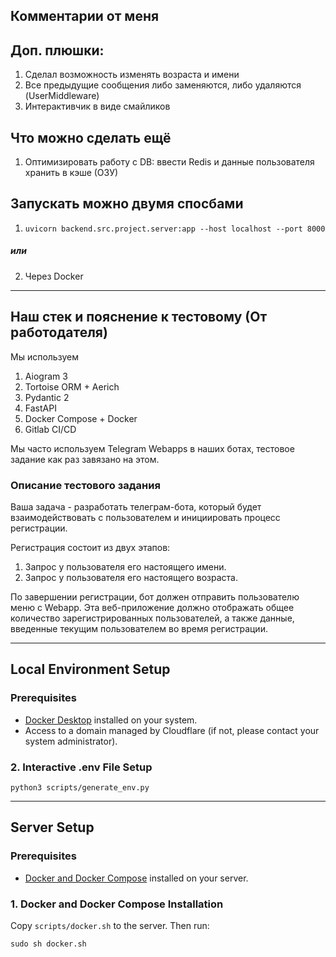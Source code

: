 ## Комментарии от меня

## Доп. плюшки:
1. Сделал возможность изменять возраста и имени
2. Все предыдущие сообщения либо заменяются, либо удаляются (UserMiddleware)
3. Интерактивчик в виде смайликов

## Что можно сделать ещё
1. Оптимизировать работу с DB: ввести Redis и данные пользователя хранить в кэше (ОЗУ) 

## Запускать можно двумя спосбами
1. `uvicorn backend.src.project.server:app --host localhost --port 8000`
##### или
2. Через Docker
****

## Наш стек и пояснение к тестовому (От работодателя)

Мы используем
1. Aiogram 3
2. Tortoise ORM + Aerich
3. Pydantic 2
4. FastAPI
5. Docker Compose + Docker
6. Gitlab CI/CD

Мы часто используем Telegram Webapps в наших ботах, тестовое задание как раз завязано на этом.

### Описание тестового задания

Ваша задача - разработать телеграм-бота, который будет взаимодействовать с пользователем и инициировать процесс регистрации.

Регистрация состоит из двух этапов:

1. Запрос у пользователя его настоящего имени.
2. Запрос у пользователя его настоящего возраста.

По завершении регистрации, бот должен отправить пользователю меню с Webapp. Эта веб-приложение должно отображать общее количество зарегистрированных пользователей, а также данные, введенные текущим пользователем во время регистрации.

---

## Local Environment Setup

### Prerequisites

- [Docker Desktop](https://www.docker.com/products/docker-desktop) installed on your system.
- Access to a domain managed by Cloudflare (if not, please contact your system administrator).

### 2. Interactive .env File Setup

```shell
python3 scripts/generate_env.py
````


------------------------------------------------------------------------------------------------------------------------

## Server Setup

### Prerequisites

- [Docker and Docker Compose](#1-docker-and-docker-compose-installation) installed on your server.

### 1. Docker and Docker Compose Installation

Copy `scripts/docker.sh` to the server. Then run:

```shell
sudo sh docker.sh
```